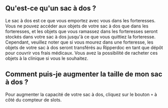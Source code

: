 ## Qu'est-ce qu'un sac à dos ?

Le sac à dos est ce que vous emportez avec vous dans les forteresses. Vous ne pouvez accéder aux objets de votre sac à dos que dans les forteresses, et les objets que vous ramassez dans les forteresses seront stockés dans votre sac à dos jusqu'à ce que vous quittiez la forteresse.
Cependant, veuillez noter que si vous mourez dans une forteresse, les objets de votre sac à dos seront transférés au Ripperdoc en tant que dépôt pour couvrir vos frais médicaux. Vous avez la possibilité de racheter ces objets à la clinique si vous le souhaitez.

## Comment puis-je augmenter la taille de mon sac à dos ?

Pour augmenter la capacité de votre sac à dos, cliquez sur le bouton `+` à côté du compteur de slots.
